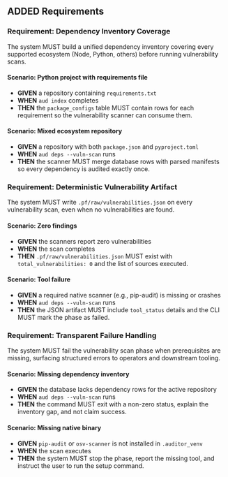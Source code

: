 ## ADDED Requirements

### Requirement: Dependency Inventory Coverage
The system MUST build a unified dependency inventory covering every supported ecosystem (Node, Python, others) before running vulnerability scans.

#### Scenario: Python project with requirements file
- **GIVEN** a repository containing `requirements.txt`
- **WHEN** `aud index` completes
- **THEN** the `package_configs` table MUST contain rows for each requirement so the vulnerability scanner can consume them.

#### Scenario: Mixed ecosystem repository
- **GIVEN** a repository with both `package.json` and `pyproject.toml`
- **WHEN** `aud deps --vuln-scan` runs
- **THEN** the scanner MUST merge database rows with parsed manifests so every dependency is audited exactly once.

### Requirement: Deterministic Vulnerability Artifact
The system MUST write `.pf/raw/vulnerabilities.json` on every vulnerability scan, even when no vulnerabilities are found.

#### Scenario: Zero findings
- **GIVEN** the scanners report zero vulnerabilities
- **WHEN** the scan completes
- **THEN** `.pf/raw/vulnerabilities.json` MUST exist with `total_vulnerabilities: 0` and the list of sources executed.

#### Scenario: Tool failure
- **GIVEN** a required native scanner (e.g., pip-audit) is missing or crashes
- **WHEN** `aud deps --vuln-scan` runs
- **THEN** the JSON artifact MUST include `tool_status` details and the CLI MUST mark the phase as failed.

### Requirement: Transparent Failure Handling
The system MUST fail the vulnerability scan phase when prerequisites are missing, surfacing structured errors to operators and downstream tooling.

#### Scenario: Missing dependency inventory
- **GIVEN** the database lacks dependency rows for the active repository
- **WHEN** `aud deps --vuln-scan` runs
- **THEN** the command MUST exit with a non-zero status, explain the inventory gap, and not claim success.

#### Scenario: Missing native binary
- **GIVEN** `pip-audit` or `osv-scanner` is not installed in `.auditor_venv`
- **WHEN** the scan executes
- **THEN** the system MUST stop the phase, report the missing tool, and instruct the user to run the setup command.
